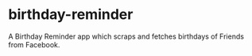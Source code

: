 # birthday-reminder
A Birthday Reminder app which scraps and fetches birthdays of Friends from Facebook.
